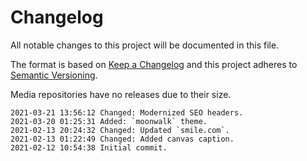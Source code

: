 # Changelog

All notable changes to this project will be documented in this file.

The format is based on [Keep a Changelog](http://keepachangelog.com/en/1.0.0/)
and this project adheres to [Semantic Versioning](http://semver.org/spec/v2.0.0.html).

Media repositories have no releases due to their size.

```
2021-03-21 13:56:12 Changed: Modernized SEO headers.
2021-03-20 01:25:31 Added: `moonwalk` theme.
2021-02-13 20:24:32 Changed: Updated `smile.com`.
2021-02-13 01:22:49 Changed: Added canvas caption.
2021-02-12 10:54:38 Initial commit.
```
